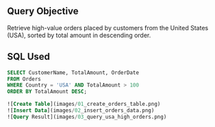 ## Query Objective
Retrieve high-value orders placed by customers from the United States (USA), sorted by total amount in descending order.

## SQL Used
```sql
SELECT CustomerName, TotalAmount, OrderDate
FROM Orders
WHERE Country = 'USA' AND TotalAmount > 100
ORDER BY TotalAmount DESC;

![Create Table](images/01_create_orders_table.png)
![Insert Data](images/02_insert_orders_data.png)
![Query Result](images/03_query_usa_high_orders.png)
